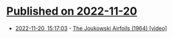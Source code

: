 # [Published on 2022-11-20](index.md)

* [2022-11-20, 15:17:03](https://news.ycombinator.com/item?id=33681520) - [The Joukowski Airfoils (1964) [video]](https://techchannel.att.com/playvideo/2012/08/31/AT&T-Archives-Joukowski-Airfoils)
